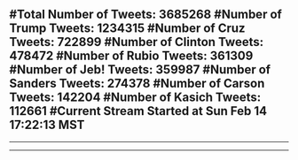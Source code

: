 #Total Number of Tweets: 3685268 
#Number of Trump Tweets: 1234315
#Number of Cruz Tweets: 722899
#Number of Clinton Tweets: 478472
#Number of Rubio Tweets: 361309
#Number of Jeb! Tweets: 359987
#Number of Sanders Tweets: 274378
#Number of Carson Tweets: 142204
#Number of Kasich Tweets: 112661
#Current Stream Started at Sun Feb 14 17:22:13 MST
---
---
---
